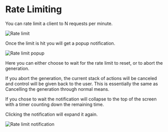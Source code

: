 # Rate Limiting

You can rate limit a client to N requests per minute.

![Rate limit](/talemate/img/0.30.0/client-ratelimit.png)

Once the limit is hit you will get a popup notification.

![Rate limit popup](/talemate/img/0.30.0/client-ratelimit-popup.png)

Here you can either choose to wait for the rate limit to reset, or to abort the generation.

If you abort the generation, the current stack of actions will be canceled and control will be given back to the user. This is essentially the same as Cancelling the generation through normal means.

If you chose to wait the notification will collapse to the top of the screen with a timer counting down the remaining time.

Clicking the notification will expand it again.

![Rate limit notification](/talemate/img/0.30.0/client-ratelimit-notification.png)